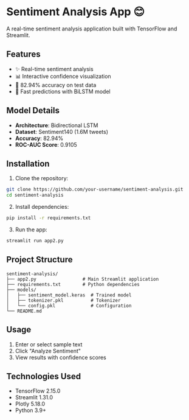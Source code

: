 # Sentiment Analysis App 😊

A real-time sentiment analysis application built with TensorFlow and Streamlit.

## Features

- ✨ Real-time sentiment analysis
- 📊 Interactive confidence visualization
- 🎯 82.94% accuracy on test data
- 🚀 Fast predictions with BiLSTM model

## Model Details

- **Architecture**: Bidirectional LSTM
- **Dataset**: Sentiment140 (1.6M tweets)
- **Accuracy**: 82.94%
- **ROC-AUC Score**: 0.9105

## Installation

1. Clone the repository:
```bash
git clone https://github.com/your-username/sentiment-analysis.git
cd sentiment-analysis
```

2. Install dependencies:
```bash
pip install -r requirements.txt
```

3. Run the app:
```bash
streamlit run app2.py
```

## Project Structure
```
sentiment-analysis/
├── app2.py                 # Main Streamlit application
├── requirements.txt        # Python dependencies
├── models/
│   ├── sentiment_model.keras  # Trained model
│   ├── tokenizer.pkl          # Tokenizer
│   └── config.pkl             # Configuration
└── README.md
```

## Usage

1. Enter or select sample text
2. Click "Analyze Sentiment"
3. View results with confidence scores

## Technologies Used

- TensorFlow 2.15.0
- Streamlit 1.31.0
- Plotly 5.18.0
- Python 3.9+



